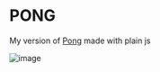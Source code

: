 # PONG
My version of [Pong](https://en.wikipedia.org/wiki/Pong) made with plain js

![image](https://github.com/JoaquinGiordano/pong/assets/30562925/9c9daffc-f410-4706-a91a-05d9ea520756)
